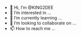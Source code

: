 - 👋 Hi, I’m @KING2DEE
- 👀 I’m interested in ...
- 🌱 I’m currently learning ...
- 💞️ I’m looking to collaborate on ...
- 📫 How to reach me ...

<!---
KING2DEE/KING2DEE is a ✨ special ✨ repository because its `README.md` (this file) appears on your GitHub profile.
You can click the Preview link to take a look at your changes.
--->
